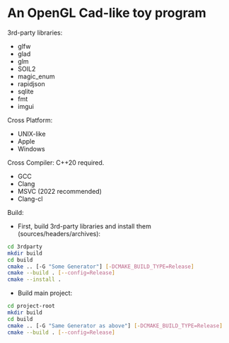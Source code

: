 # An OpenGL Cad-like toy program

3rd-party libraries:
- glfw
- glad
- glm
- SOIL2
- magic_enum
- rapidjson
- sqlite
- fmt
- imgui

Cross Platform:
- UNIX-like
- Apple
- Windows

Cross Compiler: C++20 required.
- GCC
- Clang
- MSVC (2022 recommended)
- Clang-cl

Build:
- First, build 3rd-party libraries and install them (sources/headers/archives):
```sh
cd 3rdparty
mkdir build
cd build
cmake .. [-G "Some Generator"] [-DCMAKE_BUILD_TYPE=Release]
cmake --build . [--config=Release]
cmake --install .
```
- Build main project:
```sh
cd project-root
mkdir build
cd build
cmake .. [-G "Same Generator as above"] [-DCMAKE_BUILD_TYPE=Release]
cmake --build . [--config=Release]
```